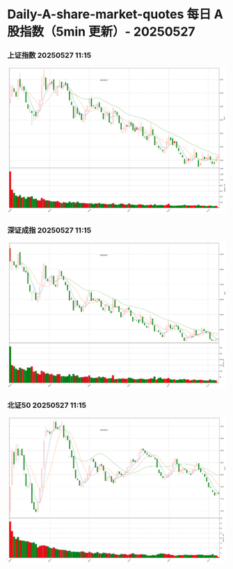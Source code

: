 
# Daily-A-share-market-quotes 每日 A 股指数（5min 更新）- 20250527

### 上证指数 20250527 11:15
![](./fig/2025/5/20250527-sh000001.png)

### 深证成指 20250527 11:15
![](./fig/2025/5/20250527-sz399001.png)

### 北证50 20250527 11:15
![](./fig/2025/5/20250527-bj899050.png)

